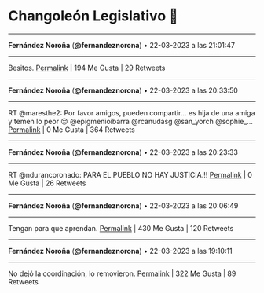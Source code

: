 # Changoleón Legislativo 🙈
*****
**Fernández Noroña** (**@fernandeznorona**) • 22-03-2023 a las 21:01:47
*****
Besitos.
[Permalink](https://twitter.com/fernandeznorona/status/1638767976945000450) | 194 Me Gusta | 29 Retweets
*****
**Fernández Noroña** (**@fernandeznorona**) • 22-03-2023 a las 20:33:50
*****
RT @maresthe2: Por favor amigos, pueden compartir... es hija de una amiga y temen lo peor 😔 @epigmenioibarra @rcanudasg @san_yorch @sophie_…
[Permalink](https://twitter.com/fernandeznorona/status/1638760944237961217) | 0 Me Gusta | 364 Retweets
*****
**Fernández Noroña** (**@fernandeznorona**) • 22-03-2023 a las 20:23:33
*****
RT @ndurancoronado: PARA EL PUEBLO NO HAY JUSTICIA.‼️
[Permalink](https://twitter.com/fernandeznorona/status/1638758356763516928) | 0 Me Gusta | 26 Retweets
*****
**Fernández Noroña** (**@fernandeznorona**) • 22-03-2023 a las 20:06:49
*****
Tengan para que aprendan.
[Permalink](https://twitter.com/fernandeznorona/status/1638754145107873793) | 430 Me Gusta | 120 Retweets
*****
**Fernández Noroña** (**@fernandeznorona**) • 22-03-2023 a las 19:10:11
*****
No dejó la coordinación, lo removieron.
[Permalink](https://twitter.com/fernandeznorona/status/1638739895102439425) | 322 Me Gusta | 89 Retweets